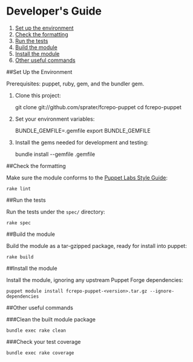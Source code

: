 # Developer's Guide

1. [Set up the environment](#set-up-the-environment)
2. [Check the formatting](#check-the-formatting)
3. [Run the tests](#run-the-tests)
4. [Build the module](#build-the-module)
5. [Install the module](#install-the-module)
6. [Other useful commands](#other-useful-commands)

##Set Up the Environment

Prerequisites:  puppet, ruby, gem, and the bundler gem.

1. Clone this project:


    git clone git://github.com/sprater/fcrepo-puppet
    cd fcrepo-puppet


2. Set your environment variables:

    BUNDLE_GEMFILE=.gemfile
    export BUNDLE_GEMFILE

2. Install the gems needed for development and testing:

    bundle install --gemfile .gemfile


##Check the formatting

Make sure the module conforms to the [Puppet Labs Style Guide](http://docs.puppetlabs.com/guides/style_guide.html):

    rake lint

##Run the tests

Run the tests under the `spec/` directory:

    rake spec

##Build the module

Build the module as a tar-gzipped package, ready for install into puppet:

    rake build

##Install the module

Install the module, ignoring any upstream Puppet Forge dependencies:

    puppet module install fcrepo-puppet-<version>.tar.gz --ignore-dependencies

##Other useful commands

###Clean the built module package

    bundle exec rake clean

###Check your test coverage

    bundle exec rake coverage

